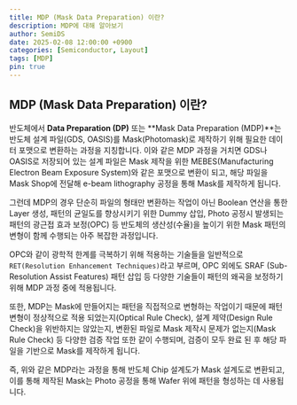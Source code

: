 ```yaml
---
title: MDP (Mask Data Preparation) 이란?
description: MDP에 대해 알아보기
author: SemiDS
date: 2025-02-08 12:00:00 +0900
categories: [Semiconductor, Layout]
tags: [MDP]
pin: true
---
```


## MDP (Mask Data Preparation) 이란?
반도체에서 **Data Preparation (DP)** 또는 **Mask Data Preparation (MDP)**는 반도체 설계 파일(GDS, OASIS)를 Mask(Photomask)로 제작하기 위해 필요한 데이터 포맷으로 변환하는 과정을 지칭합니다. 이와 같은 MDP 과정을 거치면 GDS나 OASIS로 저장되어 있는 설계 파일은 Mask 제작을 위한 MEBES(Manufacturing Electron Beam Exposure System)와 같은 포맷으로 변환이 되고, 해당 파일을 Mask Shop에 전달해 e-beam lithography 공정을 통해 Mask를 제작하게 됩니다.  

그런데 MDP의 경우 단순히 파일의 형태만 변환하는 작업이 아닌 Boolean 연산을 통한 Layer 생성, 패턴의 균일도를 향상시키기 위한 Dummy 삽입, Photo 공정시 발생되는 패턴의 광근접 효과 보정(OPC) 등 반도체의 생산성(수율)을 높이기 위한 Mask 패턴의 변형이 함께 수행되는 아주 복잡한 과정입니다.  

OPC와 같이 광학적 한계를 극복하기 위해 적용하는 기술들을 일반적으로 `RET(Resolution Enhancement Techniques)`라고 부르며, OPC 외에도 SRAF (Sub-Resolution Assist Features) 패턴 삽입 등 다양한 기술들이 패턴의 왜곡을 보정하기 위해 MDP 과정 중에 적용됩니다.  

또한, MDP는 Mask에 만들어지는 패턴을 직접적으로 변형하는 작업이기 때문에 패턴 변형이 정상적으로 적용 되었는지(Optical Rule Check), 설계 제약(Design Rule Check)을 위반하지는 않았는지, 변환된 파일로 Mask 제작시 문제가 없는지(Mask Rule Check) 등 다양한 검증 작업 또한 같이 수행되며, 검증이 모두 완료 된 후 해당 파일을 기반으로 Mask를 제작하게 됩니다.

즉, 위와 같은 MDP라는 과정을 통해 반도체 Chip 설계도가 Mask 설계도로 변환되고, 이를 통해 제작된 Mask는 Photo 공정을 통해 Wafer 위에 패턴을 형성하는 데 사용됩니다.